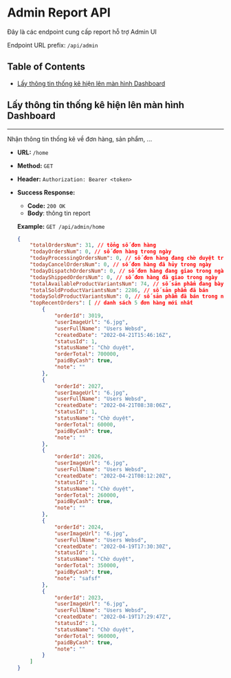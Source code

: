 # Admin Report API

Đây là các endpoint cung cấp report hỗ trợ Admin UI

Endpoint URL prefix: `/api/admin`

## Table of Contents

  - [Lấy thông tin thống kê hiện lên màn hình Dashboard](#lấy-thông-tin-thống-kê-hiện-lên-màn-hình-dashboard)

## Lấy thông tin thống kê hiện lên màn hình Dashboard

---

Nhận thông tin thống kê về đơn hàng, sản phẩm, ...

- **URL:** `/home`
- **Method:** `GET`
- **Header:** `Authorization: Bearer <token>`
- **Success Response:**
    - **Code:** `200 OK`
    - **Body**: thông tin report
    
    **Example:** `GET /api/admin/home`
    
    ```json
    {
        "totalOrdersNum": 31, // tổng số đơn hàng
        "todayOrdersNum": 0, // số đơn hàng trong ngày
        "todayProcessingOrdersNum": 0, // số đơn hàng đang chờ duyệt trong ngày
        "todayCancelOrdersNum": 0, // số đơn hàng đã hủy trong ngày
        "todayDispatchOrdersNum": 0, // số đơn hàng đang giao trong ngày
        "todayShippedOrdersNum": 0, // số đơn hàng đã giao trong ngày
        "totalAvailableProductVariantsNum": 74, // số sản phẩm đang bày bán
        "totalSoldProductVariantsNum": 2286, // số sản phẩm đã bán
        "todaySoldProductVariantsNum": 0, // số sản phẩm đã bán trong ngày
        "topRecentOrders": [ // danh sách 5 đơn hàng mới nhất
            {
                "orderId": 3019,
                "userImageUrl": "6.jpg",
                "userFullName": "Users Websd",
                "createdDate": "2022-04-21T15:46:16Z",
                "statusId": 1,
                "statusName": "Chờ duyệt",
                "orderTotal": 700000,
                "paidByCash": true,
                "note": ""
            },
            {
                "orderId": 2027,
                "userImageUrl": "6.jpg",
                "userFullName": "Users Websd",
                "createdDate": "2022-04-21T08:38:06Z",
                "statusId": 1,
                "statusName": "Chờ duyệt",
                "orderTotal": 60000,
                "paidByCash": true,
                "note": ""
            },
            {
                "orderId": 2026,
                "userImageUrl": "6.jpg",
                "userFullName": "Users Websd",
                "createdDate": "2022-04-21T08:12:20Z",
                "statusId": 1,
                "statusName": "Chờ duyệt",
                "orderTotal": 260000,
                "paidByCash": true,
                "note": ""
            },
            {
                "orderId": 2024,
                "userImageUrl": "6.jpg",
                "userFullName": "Users Websd",
                "createdDate": "2022-04-19T17:30:30Z",
                "statusId": 1,
                "statusName": "Chờ duyệt",
                "orderTotal": 350000,
                "paidByCash": true,
                "note": "safsf"
            },
            {
                "orderId": 2023,
                "userImageUrl": "6.jpg",
                "userFullName": "Users Websd",
                "createdDate": "2022-04-19T17:29:47Z",
                "statusId": 1,
                "statusName": "Chờ duyệt",
                "orderTotal": 960000,
                "paidByCash": true,
                "note": ""
            }
        ]
    }
    ```